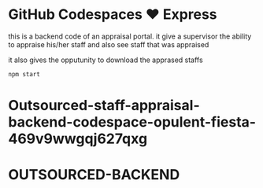 # GitHub Codespaces ♥️ Express

this is a backend code of an appraisal portal. 
it give a supervisor the ability to appraise his/her staff and also see staff that was appraised

it also gives the opputunity to download the apprased staffs

```
npm start
```
# Outsourced-staff-appraisal-backend-codespace-opulent-fiesta-469v9wwgqj627qxg
# OUTSOURCED-BACKEND
